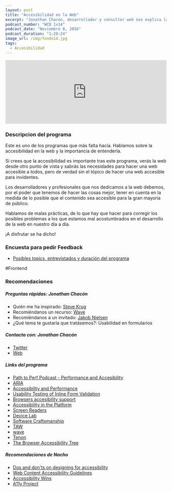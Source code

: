 ```yaml
---
layout: post
title: "Accesibilidad en la Web"
excerpt: "Jonathan Chacón, desarrollador y consultor web nos explica las recomendaciones para hacer la web más accesible."
podcast_number: "WCD 1x14"
podcast_date: "Noviembre 8, 2016"
podcast_duration: "1:28:24"
image_url: /img/fondo14.jpg
tags: 
  - Accesibilidad
---
```


<iframe id='audio_13678946' frameborder='0' allowfullscreen='' scrolling='no' height='200' style='border:1px solid #EEE; box-sizing:border-box; width:100%;' src="https://www.ivoox.com/player_ej_13678946_4_1.html?c1=ff6600"></iframe>

<h3 class="post-title  post-heading">Descripcion del programa</h3>

Este es uno de los programas que más falta hacía. Hablamos sobre la accesibilidad en la web y la importancia de entenderla.

Si crees que la accesibilidad es importante tras este programa, verás la web desde otro punto de vista y sabrás las necesidades para hacer una web accesible a todos, pero de verdad sin el tópico de hacer una web accesible para invidentes.

Los desarrolladores y profesionales que nos dedicamos a la web debemos, por el poder que tenemos de hacer las cosas mejor, tener en cuenta en la medida de lo posible que el contenido sea accesible para la gran mayoría de público.

Hablamos de malas prácticas, de lo que hay que hacer para corregir los posibles problemas a los que estamos mal acostumbrados en el desarrollo de la web en nuestro día a día.

¡A disfrutar se ha dicho!

<div class="rule"></div>

<h3 class="post-title  post-heading">Encuesta para pedir Feedback</h3>

<ul>
  <li class="recomendacion"><a href="https://wecodesignpodcast.typeform.com/to/keNT6k">Posibles topics, entrevistados y duración del programa</a></li>
</ul>
 
<div class="rule"></div>

#Frontend

<div class="rule"></div>

<h3 class="post-title  post-heading">Recomendaciones</h3>

##### Preguntas rápidas: Jonathan Chacón

<ul>
  <li class="recomendacion"><span>Quién me ha inspirado: </span><a href="https://www.flinders.edu.au/sabs/inclusivity/web-accessibility/krug.cfm">Steve Krug</a></li>
  <li class="recomendacion"><span>Recomiéndanos un recurso: </span><a href="http://wave.webaim.org/">Wave</a></li>
  <li class="recomendacion"><span>Recomiéndanos a un invitado: </span><a href="https://www.nngroup.com/people/jakob-nielsen/">Jakob Nielsen</a></li>
  <li class="recomendacion"><span>¿Qué tema te gustaría que tratásemos?: </span>Usabilidad en formularios</li>
</ul>

##### Contacta con: Jonathan Chacón

<ul>
  <li class="recomendacion"><a href="https://twitter.com/jonathanchacon">Twitter</a></li>
  <li class="recomendacion"><a href="http://www.programaraciegas.net/">Web</a></li>
</ul>

##### Links del programa

<ul>
  <li class="recomendacion"><a href="https://pathtoperf.com/2016/09/29/12-with-marcy-sutton.html">Path to Perf Podcast - Performance and Accesibility</a></li>
  <li class="recomendacion"><a href="https://www.w3.org/WAI/intro/aria">ARIA</a></li>
  <li class="recomendacion"><a href="https://marcysutton.com/accessibility-and-performance/">Accessibility and Performance</a></li>
  <li class="recomendacion"><a href="http://baymard.com/blog/inline-form-validation">Usability Testing of Inline Form Validation</a></li>
  <li class="recomendacion"><a href="https://twitter.com/stevefaulkner/status/789410040058785792">Browsers accesibility support</a></li>
  <li class="recomendacion"><a href="https://speakerdeck.com/robdodson/accessibility-in-the-platform">Accessibility in the Platform</a></li>
  <li class="recomendacion"><a href="https://en.wikipedia.org/wiki/List_of_screen_readers">Screen Readers</a></li>
  <li class="recomendacion"><a href="https://opendevicelab.com/">Device Lab</a></li>
  <li class="recomendacion"><a href="http://manifesto.softwarecraftsmanship.org/">Software Craftsmanship</a></li>
  <li class="recomendacion"><a href="http://www.tawdis.net/">TAW</a></li>
  <li class="recomendacion"><a href="http://wave.webaim.org/">wave</a></li>
  <li class="recomendacion"><a href="https://tenon.io/">Tenon</a></li>
  <li class="recomendacion"><a href="https://www.paciellogroup.com/blog/2015/01/the-browser-accessibility-tree/">The Browser Accessibility Tree</a></li>
</ul>

##### Recomendaciones de Nacho

<ul>
  <li class="recomendacion"><a href="https://accessibility.blog.gov.uk/2016/09/02/dos-and-donts-on-designing-for-accessibility/">Dos and don'ts on designing for accessibility</a></li>
  <li class="recomendacion"><a href="https://www.w3.org/WAI/intro/wcag">Web Content Accessibility Guidelines</a></li>
  <li class="recomendacion"><a href="https://a11ywins.tumblr.com/">Accessibility Wins</a></li>
  <li class="recomendacion"><a href="http://a11yproject.com">A11y Project</a></li>
</ul>
